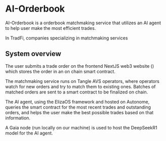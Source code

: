 # AI-Orderbook

AI-Orderbook is a orderbook matchmaking service that utilizes an AI agent to help user make the most efficient trades. 

In TradFi, companies specializing in matchmaking services 

## System overview

The user submits a trade order on the frontend NextJS web3 website () which stores the order in an on chain smart contract.

The matchmaking service runs on Tangle AVS operators, where operators watch for new orders and try to match them to existing ones. Batches of matched orders are sent to a smart contract to be finalized on chain. 

The AI agent, using the ElizaOS framework and hosted on Autonome, queries the smart contract for the most recent trades and outstanding orders, and helps the user make the best possible trades based on that information.

A Gaia node (run locally on our machine) is used to host the DeepSeekR1 model for the AI agent.

